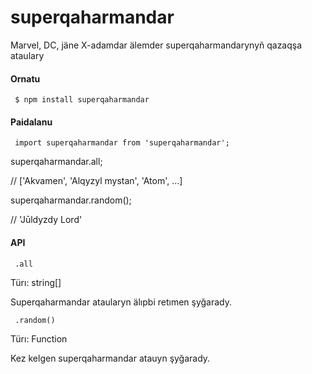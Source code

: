 # superqaharmandar

Marvel, DC, jäne X-adamdar älemder superqaharmandarynyñ qazaqşa ataulary


<h4>Ornatu</h4>

<code> $ npm install superqaharmandar </code>

<h4>Paidalanu</h4>

<code> import superqaharmandar from 'superqaharmandar'; </code>

superqaharmandar.all;

  // ['Akvamen', 'Alqyzyl mystan', 'Atom', …]

superqaharmandar.random();

  // 'Jūldyzdy Lord'


<h4>API</h4>

<code> .all</code>

Türı: string[]

Superqaharmandar ataularyn älıpbi retımen şyğarady.



<code> .random()</code>

Türı: Function

Kez kelgen superqaharmandar atauyn şyğarady.
